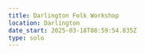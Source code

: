 ```yaml
---
title: Darlington Folk Workshop
location: Darlington
date_start: 2025-03-18T08:59:54.835Z
type: solo
---
```


